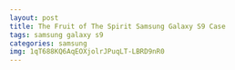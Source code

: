 ```yaml
---
layout: post
title: The Fruit of The Spirit Samsung Galaxy S9 Case
tags: samsung galaxy s9
categories: samsung
img: 1qT688KQ6AqEOXjolrJPuqLT-LBRD9nR0
---
```

